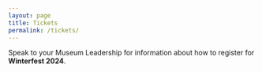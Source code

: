 ```yaml
---
layout: page
title: Tickets
permalink: /tickets/
---
```


Speak to your Museum Leadership for information about how to register for **Winterfest 2024**.
